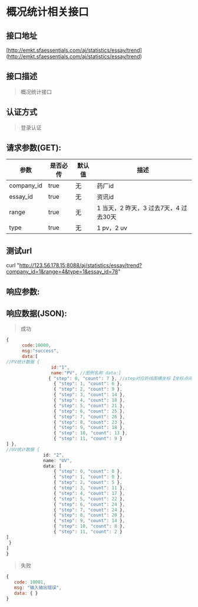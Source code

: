 # 概况统计相关接口

## 接口地址
 
[http://emkt.sfaessentials.com/aj/statistics/essay/trend]
(http://emkt.sfaessentials.com/aj/statistics/essay/trend)

## 接口描述

> 概况统计接口


## 认证方式

> 登录认证

## 请求参数(GET):

| 参数 | 是否必传 | 默认值 |  描述 | 
| ---- | ----- | ----- | ----- | 
| company_id | true | 无| 药厂id|
| essay_id | true | 无| 资讯id|
| range | true | 无| 1 当天，2 昨天，3 过去7天，4 过去30天|
| type | true | 无| 1 pv，2 uv|
## 测试url
curl "http://123.56.178.15:8088/aj/statistics/essay/trend?company_id=1&range=4&type=1&essay_id=78"
## 响应参数:


## 响应数据(JSON):
> 成功

```javascript
{
      code:10000,
      msg:"success",
      data:[
//PV统计数据 {
                 id:"1",
                 name:"PV", //图例名称 data:[
                { "step": 0, "count": 7 }, //step对应折线图横坐标【坐标点间隔】,选今天和昨天, 间隔为1小时;过去7天和过去30天,间隔为1天
                  { "step": 1, "count": 6 },
                  { "step": 2, "count": 9 },
                  { "step": 3, "count": 14 },
                  { "step": 4, "count": 18 },
                  { "step": 5, "count": 21 },
                  { "step": 6, "count": 25 },
                  { "step": 7, "count": 26 },
                  { "step": 8, "count": 23 },
                  { "step": 9, "count": 18 },
                  { "step": 10, "count": 13 },
                  { "step": 11, "count": 9 }
] },
//UV统计数据 {
              id: "2",
              name: "UV",
              data: [
                  { "step": 0, "count": 0 },
                  { "step": 1, "count": 0 },
                  { "step": 2, "count": 5 },
                  { "step": 3, "count": 11 },
                  { "step": 4, "count": 17 },
                  { "step": 5, "count": 22 },
                  { "step": 6, "count": 24 },
                  { "step": 7, "count": 24 },
                  { "step": 8, "count": 20 },
                  { "step": 9, "count": 14 },
                  { "step": 10, "count": 8 },
                  { "step": 11, "count": 2 }
]
 }
] 
}
```
> 失败 

```javascript
{
   code: 10001,
   msg: "输入输出错误",
   data: { }
}

```